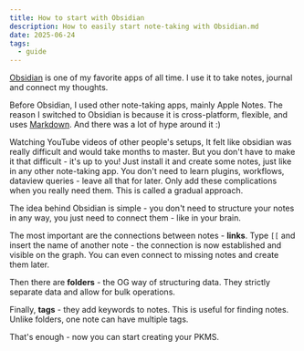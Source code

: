 ```yaml
---
title: How to start with Obsidian
description: How to easily start note-taking with Obsidian.md
date: 2025-06-24
tags:
  - guide
---
```


[Obsidian](https://obsidian.md/) is one of my favorite apps of all time.
I use it to take notes, journal and connect my thoughts.

Before Obsidian, I used other note-taking apps, mainly Apple Notes.
The reason I switched to Obsidian is because it is cross-platform, flexible,
and uses [Markdown](/posts/markdown-and-its-feautres).
And there was a lot of hype around it :)

Watching YouTube videos of other people's setups,
It felt like obsidian was really difficult and would take months to master.
But you don't have to make it that difficult - it's up to you!
Just install it and create some notes, just like in any other note-taking app.
You don't need to learn plugins, workflows, dataview queries - leave all that for later.
Only add these complications when you really need them.
This is called a gradual approach.

The idea behind Obsidian is simple - you don't need
to structure your notes in any way, you just need
to connect them - like in your brain.

The most important are the connections between notes - **links**.
Type `[[`
and insert the name of another note - the connection is now established and visible on the graph.
You can even connect to missing notes and create them later.

Then there are **folders** - the OG way of structuring data.
They strictly separate data and allow for bulk operations.

Finally, **tags** - they add keywords to notes.
This is useful for finding notes.
Unlike folders, one note can have multiple tags.

That's enough - now you can start creating your PKMS.
